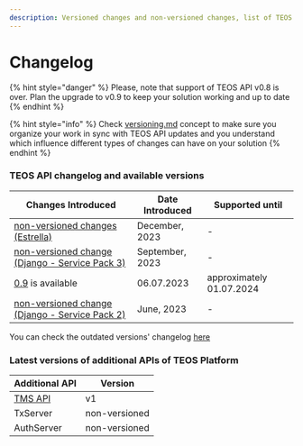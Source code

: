 ```yaml
---
description: Versioned changes and non-versioned changes, list of TEOS API versions
---
```


# Changelog

{% hint style="danger" %}
Please, note that support of TEOS API v0.8 is over. Plan the upgrade to v0.9 to keep your solution working and up to date
{% endhint %}

{% hint style="info" %}
Check [versioning.md](../using-the-teos-api/versioning.md "mention") concept to make sure you organize your work in sync with TEOS API updates and you understand which influence different types of changes can have on your solution
{% endhint %}

### TEOS API changelog and available versions <a href="#available-graph-api-versions" id="available-graph-api-versions"></a>

| Changes Introduced                                                                        | Date Introduced | Supported until          |
| ----------------------------------------------------------------------------------------- | --------------- | ------------------------ |
| [non-versioned changes (Estrella)](non-versioned-changes.md#december-2023)                | December, 2023  | -                        |
| [non-versioned change (Django - Service Pack 3)](non-versioned-changes.md#september-2023) | September, 2023 | -                        |
| [0.9](v0.9.md) is available                                                               | 06.07.2023      | approximately 01.07.2024 |
| [non-versioned change (Django - Service Pack 2)](non-versioned-changes.md#june-2023)      | June, 2023      | -                        |

You can check the outdated versions' changelog [here](v0.3.md)

### Latest versions of additional APIs of TEOS Platform

| Additional API                                                      | Version       |
| ------------------------------------------------------------------- | ------------- |
| [TMS API](../using-additional-apis-of-teos-platform/using-tms-api/) | v1            |
| TxServer                                                            | non-versioned |
| AuthServer                                                          | non-versioned |
